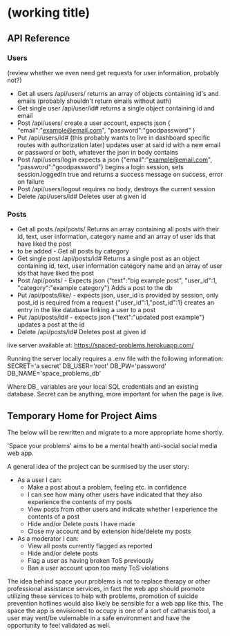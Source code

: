 # (working title)

## API Reference

### Users

(review whether we even need get requests for user information, probably not?)
- Get all users /api/users/
returns an array of objects containing id's and emails (probably shouldn't return emails without auth)
- Get single user /api/user/id#
returns a single object containing id and email
- Post /api/users/
create a user account, expects json
{
  "email":"example@email.com",
  "password":"goodpassword"
}
- Put /api/users/id# (this probably wants to live in dashboard specific routes with authorization later)
updates user at said id with a new email or password or both, whatever the json in body contains
- Post /api/users/login
expects a json {"email":"example@email.com", "password":"goodpassword"} begins a login session, sets session.loggedIn true and returns a success message on success, error on failure
- Post /api/users/logout
requires no body, destroys the current session
- Delete /api/users/id#
Deletes user at given id

### Posts

- Get all posts /api/posts/
Returns an array containing all posts with their id, text, user information, category name and an array of user ids that have liked the post
- to be added - Get all posts by category
- Get single post /api/posts/id#
Returns a single post as an object containing id, text, user information category name and an array of user ids that have liked the post
- Post /api/posts/ - Expects json {"text":"big example post", "user_id":1, "category":"example category"}
Adds a post to the db
- Put /api/posts/like/ - expects json, user_id is provided by session, only post_id is required from a request {"user_id":1,"post_id":1}
creates an entry in the like database linking a user to a post
- Put /api/posts/id# - expects json {"text":"updated post example"}
updates a post at the id
- Delete /api/posts/id#
Deletes post at given id

live server available at: https://spaced-problems.herokuapp.com/

Running the server locally requires a .env file with the following information:
SECRET='a secret'
DB_USER='root'
DB_PW='password'
DB_NAME='space_problems_db'

Where DB_ variables are your local SQL credentials and an existing database. Secret can be anything, more important for when the page is live.

## Temporary Home for Project Aims

The below will be rewritten and migrate to a more appropriate home shortly.

'Space your problems' aims to be a mental health anti-social social media web app.

A general idea of the project can be surmised by the user story:
- As a user I can:
  - Make a post about a problem, feeling etc. in confidence
  - I can see how many other users have indicated that they also experience the contents of my posts
  - View posts from other users and indicate whether I experience the contents of a post
  - Hide and/or Delete posts I have made
  - Close my account and by extension hide/delete my posts
- As a moderator I can:
  - View all posts currently flagged as reported
  - Hide and/or delete posts
  - Flag a user as having broken ToS previously
  - Ban a user account upon too many ToS violations

The idea behind space your problems is not to replace therapy or other professional assistance services, in fact the web app should promote utilizing these services to help with problems, promotion of suicide prevention hotlines would also likely be sensible for a web app like this. The space the app is envisioned to occupy is one of a sort of catharsis tool, a user may vent/be vulernable in a safe environment and have the opportunity to feel validated as well.
